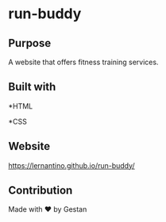 # run-buddy



## Purpose

A website that offers fitness training services.



## Built with

*HTML

*CSS



## Website

https://lernantino.github.io/run-buddy/



## Contribution

Made with ❤️ by Gestan 
